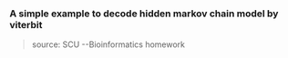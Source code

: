 ### A simple example to decode hidden markov chain model by viterbit
> source: SCU --Bioinformatics homework